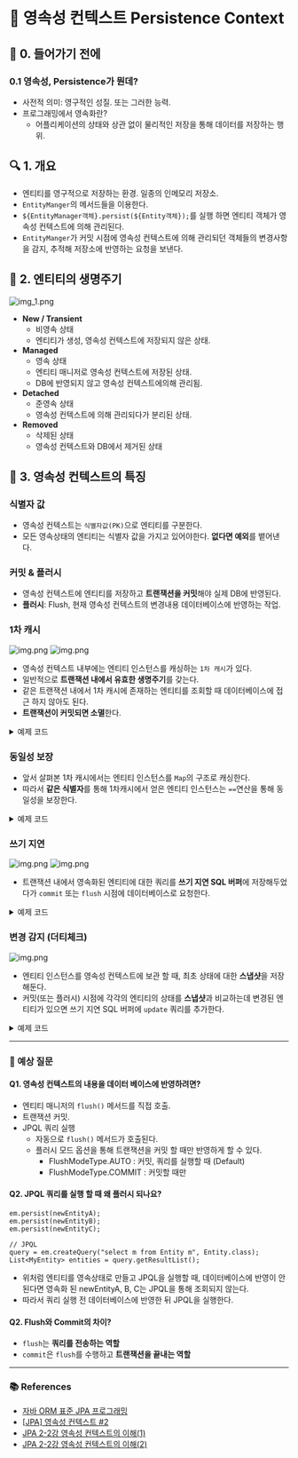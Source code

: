 # 🚀 영속성 컨텍스트 Persistence Context

## 📌 0. 들어가기 전에

### 0.1 영속성, Persistence가 뭔데?

- 사전적 의미: 영구적인 성질. 또는 그러한 능력.
- 프로그래밍에서 영속화란?
    - 어플리케이션의 상태와 상관 없이 물리적인 저장을 통해 데이터를 저장하는 행위.

## 🔍 1. 개요

- 엔티티를 영구적으로 저장하는 환경. 일종의 인메모리 저장소.
- `EntityManger`의 메서드들을 이용한다.
- `${EntityManager객체}.persist(${Entity객체});`를 실행 하면 엔티티 객체가 영속성 컨텍스트에 의해 관리된다.
- `EntityManger`가 커밋 시점에 영속성 컨텍스트에 의해 관리되던 객체들의 변경사항을 감지, 추적해 저장소에 반영하는 요청을 보낸다.

## 🤖 2. 엔티티의 생명주기

![img_1.png](img/JPA_EntityLife.png)

- **New / Transient**
    - 비영속 상태
    - 엔티티가 생성, 영속성 컨텍스트에 저장되지 않은 상태.
- **Managed**
    - 영속 상태
    - 엔티티 매니저로 영속성 컨텍스트에 저장된 상태.
    - DB에 반영되지 않고 영속성 컨텍스트에의해 관리됨.
- **Detached**
    - 준영속 상태
    - 영속성 컨텍스트에 의해 관리되다가 분리된 상태.
- **Removed**
    - 삭제된 상태
    - 영속성 컨텍스트와 DB에서 제거된 상태

## 📃 3. 영속성 컨텍스트의 특징

### 식별자 값
- 영속성 컨텍스트는 `식별자값(PK)`으로 엔티티를 구분한다.
- 모든 영속상태의 엔티티는 식별자 값을 가지고 있어야한다. **없다면 예외**를 뱉어낸다.

### 커밋 & 플러시
- 영속성 컨텍스트에 엔티티를 저장하고 **트랜잭션을 커밋**해야 실제 DB에 반영된다.
- **플러시**: Flush, 현재 영속성 컨텍스트의 변경내용 데이터베이스에 반영하는 작업.

### 1차 캐시

![img.png](img/JPA_1stCache.png)
![img.png](img/JPA_1stCache1.png)

- 영속성 컨텍스트 내부에는 엔티티 인스턴스를 캐싱하는 `1차 캐시`가 있다.
- 일반적으로 **트랜잭션 내에서 유효한 생명주기**를 갖는다.
- 같은 트랜잭션 내에서 1차 캐시에 존재하는 엔티티를 조회할 때 데이터베이스에 접근 하지 않아도 된다.
- **트랜잭션이 커밋되면 소멸**한다.

<details>
<summary>예제 코드</summary>
<div>

```
  ...
  tx.begin();                             // 트랜잭션 시작

  em.persist(new MyEntity(1, "entity1")); // 새 엔티티 인스턴스 영속화

  tx.commit();                            // 트랜잭션 종료, 데이터베이스 반영
  ...
```

</div>
</details>

### 동일성 보장

- 앞서 살펴본 1차 캐시에서는 엔티티 인스턴스를 `Map`의 구조로 캐싱한다.
- 따라서 **같은 식별자**를 통해 1차캐시에서 얻은 엔티티 인스턴스는 `==`연산을 통해 동일성을 보장한다.

<details>
<summary>예제 코드</summary>
<div>

```
  ...
  MyEntity newEntity = new MyEntity(1, "entity1");

  em.persist(newEntity);                              // 새 엔티티 인스턴스 영속화
  MyEntity foundEntity = em.find(MyEntity.class, 1);  // 1차 캐시에 올라가 있는 엔티티 조회

  System.out.println(foundEntity == newEntity);       // 결과는?
  ...
```

</div>
</details>

### 쓰기 지연

![img.png](img/JPA_WrightDelay1.png)
![img.png](img/JPA_WrightDelay2.png)

- 트랜잭션 내에서 영속화된 엔티티에 대한 쿼리를 **쓰기 지연 SQL 버퍼**에 저장해두었다가 `commit` 또는 `flush` 시점에 데이터베이스로 요청한다.

<details>
<summary>예제 코드</summary>
<div>

```
  ...
  tx.begin(); // 트랜잭션 시작
  System.out.println("transaction began\n");

  MyEntity newEntity = new MyEntity(1, "entity1");
  em.persist(newEntity);                              // 새 엔티티 인스턴스 영속화
  MyEntity foundEntity = em.find(MyEntity.class, 1);  // 1차 캐시에 올라가 있는 엔티티 조회
  System.out.println(foundEntity);

  tx.commit(); // 트랜잭션 종료, 데이터베이스 반영
  System.out.println("\ntransaction committed");
  ...

  Result ======================================================

  ...
  transaction began

  MyEntity(id=1, value=entity1)
  Hibernate: 
      /* insert example.entity.MyEntity
          */ insert 
      into
          MyEntity (value, id) 
      values
          (?, ?)

  transaction committed
  ...
```

</div>
</details>

### 변경 감지 (더티체크)

![img.png](img/JPA_DirtyChecking.png)

- 엔티티 인스턴스를 영속성 컨텍스트에 보관 할 때, 최초 상태에 대한 **스냅샷**을 저장해둔다.
- 커밋(또는 플러시) 시점에 각각의 엔티티의 상태를 **스냅샷**과 비교하는데 변경된 엔티티가 있으면 쓰기 지연 SQL 버퍼에 `update` 쿼리를 추가한다.

<details>
<summary>예제 코드</summary>
<div>

```
  ...
  tx.begin();
  System.out.println("transaction began\n");

  foundEntity = em.find(MyEntity.class, 1);
  foundEntity.setValue("changed value");

  tx.commit();
  System.out.println("\ntransaction committed");
  ...

  Result ======================================================

  ...
  transaction began

  Hibernate: 
      select
          m1_0.id,
          m1_0.value 
      from
          MyEntity m1_0 
      where
          m1_0.id=?
  Hibernate: 
      /* update
          example.entity.MyEntity */ update MyEntity 
      set
          value=? 
      where
          id=?

  transaction committed
  ...
```

</div>
</details>

---

### 🧐 예상 질문

#### Q1. 영속성 컨텍스트의 내용을 데이터 베이스에 반영하려면?
- 엔티티 매니저의 `flush()` 메서드를 직접 호출.
- 트랜잭션 커밋.
- JPQL 쿼리 실행
    - 자동으로 `flush()` 메서드가 호출된다.
    - 플러시 모드 옵션을 통해 트랜잭션을 커밋 할 때만 반영하게 할 수 있다.
        - FlushModeType.AUTO : 커밋, 쿼리를 실행할 때 (Default)
        - FlushModeType.COMMIT : 커밋할 때만

#### Q2. JPQL 쿼리를 실행 할 때 왜 플러시 되나요?

```
em.persist(newEntityA);
em.persist(newEntityB);
em.persist(newEntityC);

// JPQL
query = em.createQuery("select m from Entity m", Entity.class);
List<MyEntity> entities = query.getResultList();
```

- 위처럼 엔티티를 영속상태로 만들고 JPQL을 실행할 때, 데이터베이스에 반영이 안된다면 영속화 된 newEntityA, B, C는 JPQL을 통해 조회되지 않는다.
- 따라서 쿼리 실행 전 데이터베이스에 반영한 뒤 JPQL을 실행한다.

#### Q2. Flush와 Commit의 차이?
- `flush`는 **쿼리를 전송하는 역할**
- `commit`은 `flush`를 수행하고 **트랜잭션을 끝내는 역할**

---

### 📚 References

- [자바 ORM 표준 JPA 프로그래밍](https://www.yes24.com/Product/Goods/19040233)
- [[JPA] 영속성 컨텍스트 #2](https://velog.io/@conatuseus/%EC%98%81%EC%86%8D%EC%84%B1-%EC%BB%A8%ED%85%8D%EC%8A%A4%ED%8A%B8-2-ipk07xrnoe#%EB%B3%80%EA%B2%BD-%EA%B0%90%EC%A7%80)
- [JPA 2-2강 영속성 컨텍스트의 이해(1)](https://youtu.be/QBISxH_KHog)
- [JPA 2-2강 영속성 컨텍스트의 이해(2)](https://youtu.be/vMdpdui4VkA)